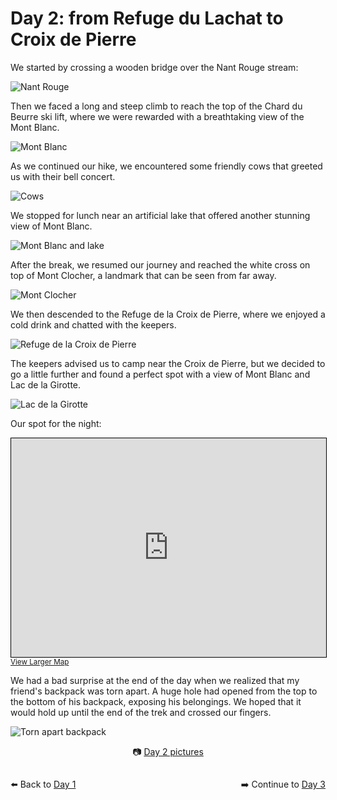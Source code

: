 # Day 2: from Refuge du Lachat to Croix de Pierre

We started by crossing a wooden bridge over the Nant Rouge stream:

![Nant Rouge](<photos/media/large/Day 2/20230903_093650.jpg>)

Then we faced a long and steep climb to reach the top of the Chard du Beurre ski lift, where we were rewarded with a breathtaking view of the Mont Blanc. 

![Mont Blanc](<photos/media/large/Day 2/20230903_110037.jpg>)

As we continued our hike, we encountered some friendly cows that greeted us with their bell concert. 

![Cows](<photos/media/large/Day 2/20230903_112913.jpg>)

We stopped for lunch near an artificial lake that offered another stunning view of Mont Blanc. 

![Mont Blanc and lake](<photos/media/large/Day 2/20230903_115616.jpg>)

After the break, we resumed our journey and reached the white cross on top of Mont Clocher, a landmark that can be seen from far away. 

![Mont Clocher](<photos/media/large/Day 2/20230903_143312.jpg>)

We then descended to the Refuge de la Croix de Pierre, where we enjoyed a cold drink and chatted with the keepers. 

![Refuge de la Croix de Pierre](<photos/media/large/Day 2/20230903_152929.jpg>)

The keepers advised us to camp near the Croix de Pierre, but we decided to go a little further and found a perfect spot with a view of Mont Blanc and Lac de la Girotte.

![Lac de la Girotte](<photos/media/large/Day 2/20230903_191109.jpg>)

Our spot for the night:

<iframe width="100%" height="350" src="https://www.openstreetmap.org/export/embed.html?bbox=6.587119102478028%2C45.7810526257139%2C6.658787727355958%2C45.80798244671757&amp;layer=mapnik&amp;marker=45.79451916288983%2C6.622953414916992" style="border: 1px solid black"></iframe>
<small><a href="https://www.openstreetmap.org/?mlat=45.7945&amp;mlon=6.6230#map=15/45.7945/6.6230&amp;layers=P">View Larger Map</a></small>

We had a bad surprise at the end of the day when we realized that my friend's backpack was torn apart. A huge hole had opened from the top to the bottom of his backpack, exposing his belongings. We hoped that it would hold up until the end of the trek and crossed our fingers.

![Torn apart backpack](<photos/media/large/Day 2/20230903_184700.jpg>)

<div markdown="1" style="text-align: center;">

📷️ [Day 2 pictures](photos/Day-2.html)

</div>

<div markdown="1" style="float: left;">

⬅️ Back to [Day 1](day1.md)

</div>

<div markdown="1" style="float: right;">

➡️ Continue to [Day 3](day3.md)

</div>